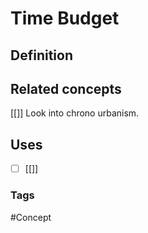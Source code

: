 # Time Budget
## Definition

## Related concepts
[[]] 
Look into chrono urbanism. 

## Uses
- [ ] [[]]
### Tags
#Concept 